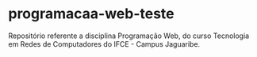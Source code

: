 # programacaa-web-teste
Repositório referente a disciplina Programação Web, do curso Tecnologia em Redes de Computadores do IFCE - Campus Jaguaribe.
